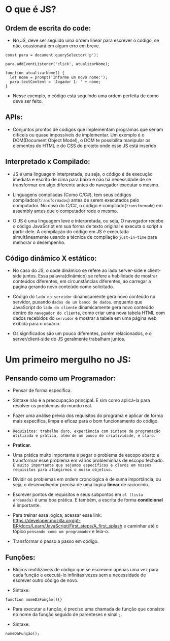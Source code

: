 # O que é JS?

## Ordem de escrita do code:

- No JS, deve ser seguido uma ordem linear para escrever o código, se não, ocasionará em algum erro em breve.

~~~ JS exemplo:
const para = document.querySelector('p');

para.addEventListener('click', atualizarNome);

function atualizarNome() {
  let nome = prompt('Informe um novo nome:');
  para.textContent = 'Jogador 1: ' + nome;
}
~~~

- Nesse exemplo, o código está seguindo uma ordem perfeita de como deve ser feito.

## APIs:

- Conjuntos prontos de códigos que implementam programas que seriam difíceis ou quase impossíveis de implementar. Um exemplo é o DOM(Document Object Model), o DOM te possibilita manipular os elementos do HTML e do CSS do projeto onde esse JS está inserido

## Interpretado x Compilado:

- JS é uma linguagem interpretada, ou seja, o código é de execução imediata e escrito de cima para baixo e não há necessidade de se transformar em algo diferente antes do navegador executar o mesmo.

- Linguagens compiladas (Como C/C#), tem seus códigos compilados(`transformados`) antes de serem executados pelo computador. No caso do C/C#, o código é compilado(`transformado`) em assembly antes que o computador rode o mesmo.

- O JS é uma linguagem leve e interpretada, ou seja, O navegador recebe o código JavaScript em sua forma de texto original e executa o script a partir dele. A compilação do código em JS é executada simultâneamente usando a técnica de compilação `just-in-time` para melhorar o desempenho.

## Código dinâmico X estático:

- No caso do JS, o code dinâmico se refere ao lado server-side e client-side juntos. Essa palavra(dinâmico) se refere a habilidade de mostrar conteúdos diferentes, em circunstâncias diferentes, ao carregar a página gerando novo conteúdo como solicitado.

- Código do `lado do servidor` dinamicamente gera novo conteúdo no servidor, puxando `dados de um banco de dados`. enquanto que JavaScript do `lado do cliente` dinamicamente gera novo conteúdo dentro do `navegador do cliente`, como criar uma nova tabela HTML com dados recebidos do `servidor` e mostrar a tabela em uma página web exibida para o usuário. 

- Os significados são um pouco diferentes, porém relacionados, e o server/client-side do JS geralmente trabalham juntos.

# Um primeiro mergulho no JS:

## Pensando como um Programador:

- Pensar de forma específica.

- Sintaxe não é a preocupação principal. E sim como aplicá-la para resolver os problemas do mundo real.

- Fazer uma análise prévia dos requisitos do programa e aplicar de forma mais específica, limpa e eficaz para o bom funcionamento do código.

- `Requisitos: trabalho duro, experiência com sintaxe de programação utilizada e prática, além de um pouco de criatividade, é claro.`

- **Praticar.**

- Uma prática muito importante é pegar o problema de escopo aberto e transformar esse problema em vários probleminhas de escopo fechado. `É muito importante que sejamos específicos e claros em nossos requisitos para atingirmos o nosso objetivo.`

- Dividir os problemas em ordem cronológica é de suma importância, ou seja, o desenvolvedor precisa de uma lógica **linear** de raciocínio.

- Escrever pontos de requisitos e seus subpontos em `ol (lista ordenada)` é uma boa prática. E também, a escrita de forma **condicional** é importante.

- Para treinar essa lógica, acessar esse link: https://developer.mozilla.org/pt-BR/docs/Learn/JavaScript/First_steps/A_first_splash e caminhar até o tópico `pensando como um programador` e leia-o.

- Transformar o passo a passo em código.

## Funções:

- Blocos reutilizaveis de código que se escrevem apenas uma vez para cada função e executá-lo infinitas vezes sem a necessidade de escrever outro código de novo.

- Sintaxe: 

~~~JS exemplo
function nomeDaFunção(){}
~~~

- Para executar a função, é preciso uma chamada de função que consiste no nome da função seguido de parenteses e sinal `;`.

- Sintaxe: 

~~~JS exemplo
nomeDaFunção();
~~~
